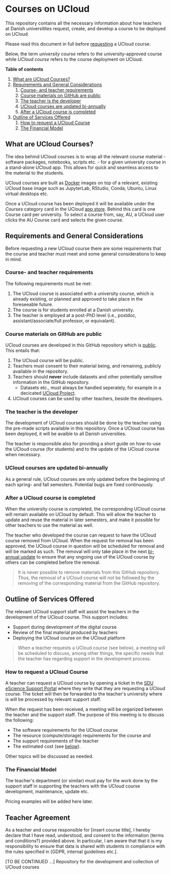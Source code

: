 # Courses on UCloud 

This repository contains all the necessary information about how teachers at Danish universitites request, create, and develop a course to be deployed on UCloud. 

Please read this document in full before [requesting](././README.md#how-to-request-a-ucloud-course) a UCloud course. 

Below, the term *university course* refers to the university-approved course while *UCloud course* refers to the course deployment on UCloud.

**Table of contents**

1. [What are UCloud Courses?](./README.md#what-are-ucloud-courses)
2. [Requirements and General Considerations](./README.md#requirements-and-general-considerations)
    1. [Course- and teacher requirements](./README.md#course--and-teacher-requirements)
    2. [Course materials on GitHub are public](./README.md#course-materials-on-github-are-public)
    3. [The teacher is the developer](./README.md#the-teacher-is-the-developer)
    4. [UCloud courses are updated bi-annually](./README.md#ucloud-courses-are-updated-bi-annually)
    5. [After a UCloud course is completed](./README.md#after-a-ucloud-course-is-completed) 
3. [Outline of Services Offered](./README.md#outline-of-services-offered)
    1. [How to request a UCloud Course](./README.md#how-to-request-a-ucloud-course)
    2. [The Financial Model](./README.md#the-financial-model)


## What are UCloud Courses?

The idea behind UCloud courses is to wrap all the relevant course material - software packages, notebooks, scripts etc. - for a given university course in a stand-alone UCloud app. This allows for quick and seamless access to the material to the students. 

UCloud courses are built as [Docker](https://www.docker.com/) images on top of a relevant, existing UCloud base image such as JupyterLab, RStudio, Conda, Ubuntu, Linux virtual desktops etc. 

Once a UCloud course has been deployed it will be available under the *Courses* category card in the UCloud [app store](https://docs.cloud.sdu.dk/guide/browsing.html). Behind this card is one Course card per university. To select a course from, say, AU, a UCloud user clicks the AU Course card and selects the given course. 

## Requirements and General Considerations

Before requesting  a new UCloud course there are some requirements that the course and teacher must meet and some general considerations to keep in mind.

### Course- and teacher requirements  

The following requirements must be met: 

1. The UCloud course is associated with a university course, which is already existing, or planned and approved to take place in the foreseeable future.  
2. The course is for students enrolled at a Danish university.
3. The teacher is employed at a post-PhD level (i.e., postdoc, assistant/associate/full professor, or equivalant).

### Course materials on GitHub are public

UCloud courses are developed in this GitHub repository which is [public](https://docs.github.com/en/repositories/creating-and-managing-repositories/about-repositories#about-repository-visibility). This entails that:

1. The UCloud course will be public.
2. Teachers must consent to their material being, and remaining, publicly available in the repository.  
3. Teachers should **never** include datasets and other potentially sensitive information in the GitHub repository. 
    - Datasets etc., must always be handled seperately, for example in a decicated [UCloud Project](https://docs.cloud.sdu.dk/guide/project-intro.html).
4. UCloud courses can be used by other teachers, beside the developers.

### The teacher is the developer 

The development of UCloud courses should be done by the teacher using the pre-made scripts available in this repository. Once a UCloud course has been deployed, it will be avaible to all Danish universities. 

The teacher is responsible also for providing a short guide on how-to-use the UCloud course (for students) and to the update of the UCloud course when necessary. 

### UCloud courses are updated bi-annually 

As a general rule, UCloud courses are only updated before the beginning of each spring- and fall semesters. Potential bugs are fixed continuously. 

### After a UCloud course is completed 

When the university course is completed, the corresponding UCloud course will remain available on UCloud by default. This will allow the teacher to update and reuse the material in later semesters, and make it possible for other teachers to use the material as well. 

The teacher who developed the course can request to have the UCloud course removed from UCloud. When the request for removal has been approved, the UCloud course in question will be scheduled for removal and will be marked as such. The removal will only take place in the next [bi-annual update](ucloud-courses-requirements.md#course-updates-are-conducted-bi-annually) to ensure that any ongoing use of the UCloud course by others can be completed before the removal.

> It is never possible to remove materials from this GitHub repository. Thus, the removal of a UCloud course will *not* be followed by the removing of the corresponding material from the GitHub repository. 

## Outline of Services Offered 

The relevant UCloud support staff will assist the teachers in the development of the UCloud course. This support includes:

- Support during development of the digital course
- Review of the final material produced by teachers
- Deploying the UCloud course on the UCloud platform 

> When a teacher requests a UCloud course (see below), a meeting will be scheduled to discuss, among other things, the specific needs that the teacher has regarding support in the development process.  

### How to request a UCloud Course

A teacher can request a UCloud course by opening a ticket in the [SDU eScience Support Portal](https://support.escience.sdu.dk/) where they write that they are requesting a UCloud course. The ticket will then be forwarded to the teacher's university where is will be processed by relevant support staff. 

When the request has been received, a meeting will be organized between the teacher and the support staff. The purpose of this meeting is to discuss the following:
- The software requirements for the UCloud course 
- The resource (compute/storage) requirements for the course and 
- The support requirements of the teacher 
- The estimated cost (see [below](./README.md#the-financial-model)).

Other topics will be discussed as needed. 

### The Financial Model

The teacher's department (or similar) must pay for the work done by the support staff in supporting the teachers with the UCloud course development, maintenance, update etc. 

Pricing examples will be added here later. 





## Teacher Agreement 

As a teacher and course responsible for [insert course title], I hereby declare that I have read, understood, and consent to the information (terms and conditions?) provided above. In particular, I am aware that that it is my responsibility to ensure that data is shared with students in compliance with the rules specified in [GDPR, internal guidelines etc.]. 

[TO BE CONTINUED ...]
Repository for the development and collection of UCloud courses


